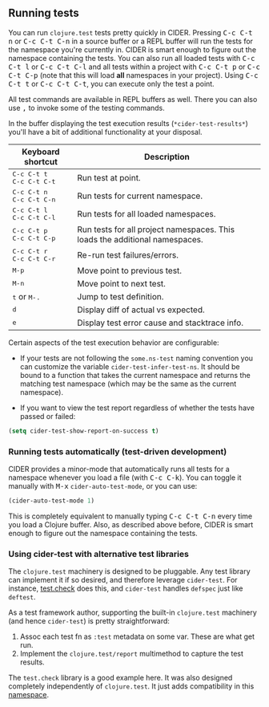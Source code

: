 ## Running tests

You can run `clojure.test` tests pretty quickly in CIDER. Pressing <kbd>C-c C-t
n</kbd> or <kbd>C-c C-t C-n</kbd> in a source buffer or a REPL buffer will run
the tests for the namespace you're currently in. CIDER is smart enough to figure
out the namespace containing the tests. You can also run all loaded tests with
<kbd>C-c C-t l</kbd> or <kbd>C-c C-t C-l</kbd> and all tests within a project
with <kbd>C-c C-t p</kbd> or <kbd>C-c C-t C-p</kbd> (note that this will load
**all** namespaces in your project). Using <kbd>C-c C-t t</kbd> or <kbd>C-c C-t
C-t</kbd>, you can execute only the test a point.

All test commands are available in REPL buffers as well. There you can also use
<kbd>,</kbd> to invoke some of the testing commands.

In the buffer displaying the test execution results (`*cider-test-results*`)
you'll have a bit of additional functionality at your disposal.

Keyboard shortcut               | Description
--------------------------------|-------------------------------
<kbd>C-c C-t t</kbd> <br/> <kbd>C-c C-t C-t</kbd> | Run test at point.
<kbd>C-c C-t n</kbd> <br/> <kbd>C-c C-t C-n</kbd> | Run tests for current namespace.
<kbd>C-c C-t l</kbd> <br/> <kbd>C-c C-t C-l</kbd> | Run tests for all loaded namespaces.
<kbd>C-c C-t p</kbd> <br/> <kbd>C-c C-t C-p</kbd> | Run tests for all project namespaces. This loads the additional namespaces.
<kbd>C-c C-t r</kbd> <br/> <kbd>C-c C-t C-r</kbd> | Re-run test failures/errors.
<kbd>M-p</kbd>                  | Move point to previous test.
<kbd>M-n</kbd>                  | Move point to next test.
<kbd>t</kbd> or <kbd>M-.</kbd>  | Jump to test definition.
<kbd>d</kbd>                    | Display diff of actual vs expected.
<kbd>e</kbd>                    | Display test error cause and stacktrace info.

Certain aspects of the test execution behavior are configurable:

* If your tests are not following the `some.ns-test` naming convention you can
customize the variable `cider-test-infer-test-ns`. It should be bound to a
function that takes the current namespace and returns the matching test
namespace (which may be the same as the current namespace).

* If you want to view the test report regardless of whether the tests have
passed or failed:

```el
(setq cider-test-show-report-on-success t)
```

### Running tests automatically (test-driven development)

CIDER provides a minor-mode that automatically runs all tests for a namespace
whenever you load a file (with <kbd>C-c C-k</kbd>). You can toggle it
manually with <kbd>M-x</kbd> `cider-auto-test-mode`, or you can use:

```el
(cider-auto-test-mode 1)
```

This is completely equivalent to manually typing <kbd>C-c C-t C-n</kbd> every
time you load a Clojure buffer. Also, as described above before, CIDER is smart
enough to figure out the namespace containing the tests.

### Using cider-test with alternative test libraries

The `clojure.test` machinery is designed to be pluggable. Any test library
can implement it if so desired, and therefore leverage `cider-test`. For
instance, [test.check](https://github.com/clojure/test.check/) does this, and
`cider-test` handles `defspec` just like `deftest`.

As a test framework author, supporting the built-in `clojure.test` machinery
(and hence `cider-test`) is pretty straightforward:

1. Assoc each test fn as `:test` metadata on some var. These are what get run.
2. Implement the `clojure.test/report` multimethod to capture the test results.

The `test.check` library is a good example here. It was also designed completely
independently of `clojure.test`. It just adds compatibility in this
[namespace](https://github.com/clojure/test.check/blob/24f74b83f1c7a032f98efdcc1db9d74b3a6a794d/src/main/clojure/clojure/test/check/clojure_test.cljc).

